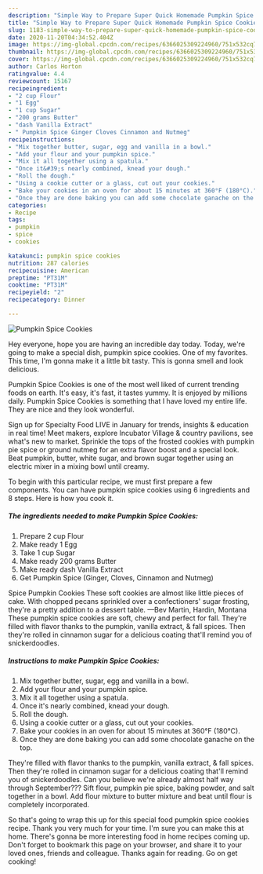 ```yaml
---
description: "Simple Way to Prepare Super Quick Homemade Pumpkin Spice Cookies"
title: "Simple Way to Prepare Super Quick Homemade Pumpkin Spice Cookies"
slug: 1183-simple-way-to-prepare-super-quick-homemade-pumpkin-spice-cookies
date: 2020-11-20T04:34:52.404Z
image: https://img-global.cpcdn.com/recipes/6366025309224960/751x532cq70/pumpkin-spice-cookies-recipe-main-photo.jpg
thumbnail: https://img-global.cpcdn.com/recipes/6366025309224960/751x532cq70/pumpkin-spice-cookies-recipe-main-photo.jpg
cover: https://img-global.cpcdn.com/recipes/6366025309224960/751x532cq70/pumpkin-spice-cookies-recipe-main-photo.jpg
author: Carlos Horton
ratingvalue: 4.4
reviewcount: 15167
recipeingredient:
- "2 cup Flour"
- "1 Egg"
- "1 cup Sugar"
- "200 grams Butter"
- "dash Vanilla Extract"
- " Pumpkin Spice Ginger Cloves Cinnamon and Nutmeg"
recipeinstructions:
- "Mix together butter, sugar, egg and vanilla in a bowl."
- "Add your flour and your pumpkin spice."
- "Mix it all together using a spatula."
- "Once it&#39;s nearly combined, knead your dough."
- "Roll the dough."
- "Using a cookie cutter or a glass, cut out your cookies."
- "Bake your cookies in an oven for about 15 minutes at 360°F (180°C)."
- "Once they are done baking you can add some chocolate ganache on the top."
categories:
- Recipe
tags:
- pumpkin
- spice
- cookies

katakunci: pumpkin spice cookies 
nutrition: 287 calories
recipecuisine: American
preptime: "PT31M"
cooktime: "PT31M"
recipeyield: "2"
recipecategory: Dinner

---
```



![Pumpkin Spice Cookies](https://img-global.cpcdn.com/recipes/6366025309224960/751x532cq70/pumpkin-spice-cookies-recipe-main-photo.jpg)

Hey everyone, hope you are having an incredible day today. Today, we're going to make a special dish, pumpkin spice cookies. One of my favorites. This time, I'm gonna make it a little bit tasty. This is gonna smell and look delicious.

Pumpkin Spice Cookies is one of the most well liked of current trending foods on earth. It's easy, it's fast, it tastes yummy. It is enjoyed by millions daily. Pumpkin Spice Cookies is something that I have loved my entire life. They are nice and they look wonderful.

Sign up for Specialty Food LIVE in January for trends, insights &amp; education in real time! Meet makers, explore Incubator Village &amp; country pavilions, see what&#39;s new to market. Sprinkle the tops of the frosted cookies with pumpkin pie spice or ground nutmeg for an extra flavor boost and a special look. Beat pumpkin, butter, white sugar, and brown sugar together using an electric mixer in a mixing bowl until creamy.


To begin with this particular recipe, we must first prepare a few components. You can have pumpkin spice cookies using 6 ingredients and 8 steps. Here is how you cook it.

<!--inarticleads1-->

##### The ingredients needed to make Pumpkin Spice Cookies:

1. Prepare 2 cup Flour
1. Make ready 1 Egg
1. Take 1 cup Sugar
1. Make ready 200 grams Butter
1. Make ready dash Vanilla Extract
1. Get  Pumpkin Spice (Ginger, Cloves, Cinnamon and Nutmeg)


Spice Pumpkin Cookies These soft cookies are almost like little pieces of cake. With chopped pecans sprinkled over a confectioners&#39; sugar frosting, they&#39;re a pretty addition to a dessert table. —Bev Martin, Hardin, Montana These pumpkin spice cookies are soft, chewy and perfect for fall. They&#39;re filled with flavor thanks to the pumpkin, vanilla extract, &amp; fall spices. Then they&#39;re rolled in cinnamon sugar for a delicious coating that&#39;ll remind you of snickerdoodles. 

<!--inarticleads2-->

##### Instructions to make Pumpkin Spice Cookies:

1. Mix together butter, sugar, egg and vanilla in a bowl.
1. Add your flour and your pumpkin spice.
1. Mix it all together using a spatula.
1. Once it&#39;s nearly combined, knead your dough.
1. Roll the dough.
1. Using a cookie cutter or a glass, cut out your cookies.
1. Bake your cookies in an oven for about 15 minutes at 360°F (180°C).
1. Once they are done baking you can add some chocolate ganache on the top.


They&#39;re filled with flavor thanks to the pumpkin, vanilla extract, &amp; fall spices. Then they&#39;re rolled in cinnamon sugar for a delicious coating that&#39;ll remind you of snickerdoodles. Can you believe we&#39;re already almost half way through September??? Sift flour, pumpkin pie spice, baking powder, and salt together in a bowl. Add flour mixture to butter mixture and beat until flour is completely incorporated. 

So that's going to wrap this up for this special food pumpkin spice cookies recipe. Thank you very much for your time. I'm sure you can make this at home. There's gonna be more interesting food in home recipes coming up. Don't forget to bookmark this page on your browser, and share it to your loved ones, friends and colleague. Thanks again for reading. Go on get cooking!
